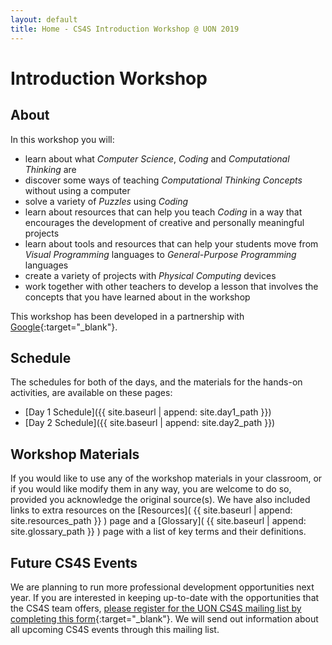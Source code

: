 ```yaml
---
layout: default
title: Home - CS4S Introduction Workshop @ UON 2019
---
```


# Introduction Workshop

## About

In this workshop you will:

- learn about what *Computer Science*, *Coding* and *Computational Thinking* are
- discover some ways of teaching *Computational Thinking Concepts* without using a computer
- solve a variety of *Puzzles* using *Coding*
- learn about resources that can help you teach *Coding* in a way that encourages the development of creative and personally meaningful projects
- learn about tools and resources that can help your students move from *Visual Programming* languages to *General-Purpose Programming* languages
- create a variety of projects with *Physical Computing* devices
- work together with other teachers to develop a lesson that involves the concepts that you have learned about in the workshop

This workshop has been developed in a partnership with [Google](https://edu.google.com/computer-science/educator-grants/){:target="_blank"}.

## Schedule 

The schedules for both of the days, and the materials for the hands-on activities, are available on these pages:

- [Day 1 Schedule]({{ site.baseurl | append: site.day1_path }})
- [Day 2 Schedule]({{ site.baseurl | append: site.day2_path }})

## Workshop Materials

If you would like to use any of the workshop materials in your classroom, or if you would like modify them in any way, you are welcome to do so, provided you acknowledge the original source(s).
We have also included links to extra resources on the [Resources]( {{ site.baseurl | append: site.resources_path }} ) page and a [Glossary]( {{ site.baseurl | append: site.glossary_path }} ) page with a list of key terms and their definitions.

## Future CS4S Events

We are planning to run more professional development opportunities next year.
If you are interested in keeping up-to-date with the opportunities that the CS4S team offers, [please register for the UON CS4S mailing list by completing this form](https://goo.gl/forms/uhFt9j740ELhKKxK2){:target="_blank"}.
We will send out information about all upcoming CS4S events through this mailing list.
